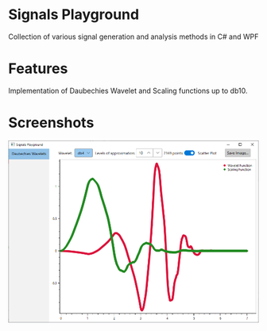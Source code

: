 # Signals Playground
Collection of various signal generation and analysis methods in C# and WPF

# Features
Implementation of Daubechies Wavelet and Scaling functions up to db10.

# Screenshots
![db4 Wavelet](/SignalsPlayground.WPF/Assets/Screenshots/signaldb4.png)
